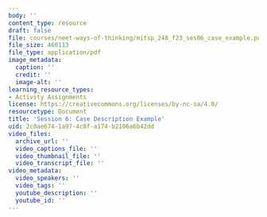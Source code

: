 ```yaml
---
body: ''
content_type: resource
draft: false
file: courses/neet-ways-of-thinking/mitsp_248_f23_ses06_case_example.pdf
file_size: 460113
file_type: application/pdf
image_metadata:
  caption: ''
  credit: ''
  image-alt: ''
learning_resource_types:
- Activity Assignments
license: https://creativecommons.org/licenses/by-nc-sa/4.0/
resourcetype: Document
title: 'Session 6: Case Description Example'
uid: 2c0ae674-1a97-4c8f-a174-b2106a6b42dd
video_files:
  archive_url: ''
  video_captions_file: ''
  video_thumbnail_file: ''
  video_transcript_file: ''
video_metadata:
  video_speakers: ''
  video_tags: ''
  youtube_description: ''
  youtube_id: ''
---
```

